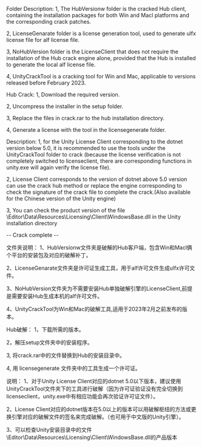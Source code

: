 Folder Description:
1, The HubVersionw folder is the cracked Hub client, containing the installation packages for both Win and Macl platforms and the corresponding crack patches.

2, LicenseGenarate folder is a license generation tool, used to generate ulfx license file for alf license file.

3, NoHubVersion folder is the LicenseClient that does not require the installation of the Hub crack engine alone, provided that the Hub is installed to generate the local alf license file.

4, UnityCrackTool is a cracking tool for Win and Mac, applicable to versions released before February 2023.

Hub Crack:
1, Download the required version.

2, Uncompress the installer in the setup folder.

3, Replace the files in crack.rar to the hub installation directory.

4, Generate a license with the tool in the licensegenerate folder.

Description:
1, for the Unity License Client corresponding to the dotnet version below 5.0, it is recommended to use the tools under the UnityCrackTool folder to crack (because the license verification is not completely switched to licenseclient, there are corresponding functions in unity.exe will again verify the license file).

2, License Client corresponds to the version of dotnet above 5.0 version can use the crack hub method or replace the engine corresponding to check the signature of the crack file to complete the crack.(Also available for the Chinese version of the Unity engine)

3,  You can check the product version of the file \Editor\Data\Resources\Licensing\Client\WindowsBase.dll in the Unity installation directory

-- Crack complete --

文件夹说明：
1、HubVersionw文件夹是破解的Hub客户端，包含Win和Macl俩个平台的安装包及对应的破解补丁。

2、LicenseGenarate文件夹是许可证生成工具，用于alf许可文件生成ulfx许可文件。

3、NoHubVersion文件夹为不需要安装Hub单独破解引擎的LicenseClient,前提是需要安装Hub生成本机的alf许可文件。

4、UnityCrackTool为Win和Mac的破解工具,适用于2023年2月之前发布的版本。

Hub破解：
1，下载所需的版本。

2，解压setup文件夹中的安装程序。

3, 将crack.rar中的文件替换到Hub的安装目录中。

4, 用 licensegenerate 文件夹中的工具生成一个许可证。

说明：
1、对于Unity License Client对应的dotnet 5.0以下版本，建议使用UnityCrackTool文件夹下的工具进行破解（因为许可证验证没有完全切换到licenseclient，unity.exe中有相应功能会再次验证许可证文件）。

2、License Client对应的dotnet版本在5.0以上的版本可以用破解枢纽的方法或更换引擎对应的破解文件的签名来完成破解。（也可用于中文版的Unity引擎）。

3、可以检查Unity安装目录中的文件\Editor\Data\Resources\Licensing\Client\WindowsBase.dll的产品版本
